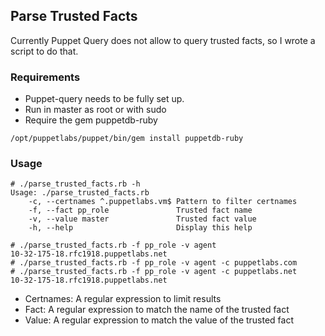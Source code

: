 ## Parse Trusted Facts

Currently Puppet Query does not allow to query trusted facts, so I wrote
a script to do that.

### Requirements
- Puppet-query needs to be fully set up.
- Run in master as root or with sudo
- Require the gem puppetdb-ruby

```
/opt/puppetlabs/puppet/bin/gem install puppetdb-ruby
```


### Usage

```
# ./parse_trusted_facts.rb -h
Usage: ./parse_trusted_facts.rb
    -c, --certnames ^.puppetlabs.vm$ Pattern to filter certnames
    -f, --fact pp_role               Trusted fact name
    -v, --value master               Trusted fact value
    -h, --help                       Display this help
```

```
# ./parse_trusted_facts.rb -f pp_role -v agent
10-32-175-18.rfc1918.puppetlabs.net
# ./parse_trusted_facts.rb -f pp_role -v agent -c puppetlabs.com
# ./parse_trusted_facts.rb -f pp_role -v agent -c puppetlabs.net
10-32-175-18.rfc1918.puppetlabs.net
```

- Certnames: A regular expression to limit results
- Fact: A regular expression to match the name of the trusted fact
- Value: A regular expression to match the value of the trusted fact
